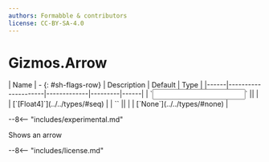```yaml
---
authors: Formabble & contributors
license: CC-BY-SA-4.0
---
```



# Gizmos.Arrow

<div class="sh-parameters" markdown="1">
| Name | - {: #sh-flags-row} | Description | Default | Type |
|------|---------------------|-------------|---------|------|
| `<input>` || | | [`[Float4]`](../../types/#seq) |
| `<output>` || | | [`None`](../../types/#none) |

</div>

--8<-- "includes/experimental.md"

Shows an arrow

--8<-- "includes/license.md"


